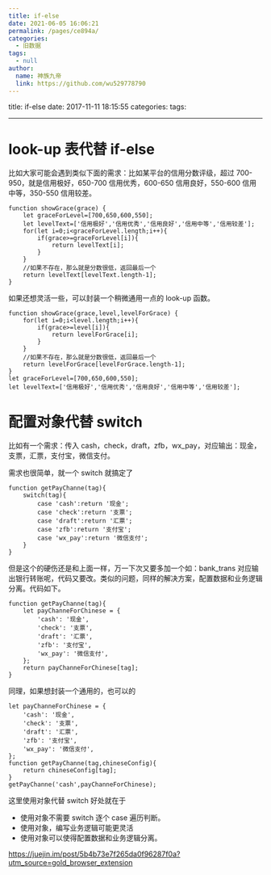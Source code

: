 ```yaml
---
title: if-else
date: 2021-06-05 16:06:21
permalink: /pages/ce894a/
categories: 
  - 旧数据
tags: 
  - null
author: 
  name: 神族九帝
  link: https://github.com/wu529778790
---
```

title: if-else
date: 2017-11-11 18:15:55
categories:
tags:

---

# look-up 表代替 if-else

比如大家可能会遇到类似下面的需求：比如某平台的信用分数评级，超过 700-950，就是信用极好，650-700 信用优秀，600-650 信用良好，550-600 信用中等，350-550 信用较差。

```
function showGrace(grace) {
    let graceForLevel=[700,650,600,550];
    let levelText=['信用极好','信用优秀','信用良好','信用中等','信用较差'];
    for(let i=0;i<graceForLevel.length;i++){
        if(grace>=graceForLevel[i]){
            return levelText[i];
        }
    }
    //如果不存在，那么就是分数很低，返回最后一个
    return levelText[levelText.length-1];
}
```

如果还想灵活一些，可以封装一个稍微通用一点的 look-up 函数。

```
function showGrace(grace,level,levelForGrace) {
    for(let i=0;i<level.length;i++){
        if(grace>=level[i]){
            return levelForGrace[i];
        }
    }
    //如果不存在，那么就是分数很低，返回最后一个
    return levelForGrace[levelForGrace.length-1];
}
let graceForLevel=[700,650,600,550];
let levelText=['信用极好','信用优秀','信用良好','信用中等','信用较差'];
```

# 配置对象代替 switch

比如有一个需求：传入 cash，check，draft，zfb，wx_pay，对应输出：现金，支票，汇票，支付宝，微信支付。

需求也很简单，就一个 switch 就搞定了

```
function getPayChanne(tag){
    switch(tag){
        case 'cash':return '现金';
        case 'check':return '支票';
        case 'draft':return '汇票';
        case 'zfb':return '支付宝';
        case 'wx_pay':return '微信支付';
    }
}
```

但是这个的硬伤还是和上面一样，万一下次又要多加一个如：bank_trans 对应输出银行转账呢，代码又要改。类似的问题，同样的解决方案，配置数据和业务逻辑分离。代码如下。

```
function getPayChanne(tag){
    let payChanneForChinese = {
        'cash': '现金',
        'check': '支票',
        'draft': '汇票',
        'zfb': '支付宝',
        'wx_pay': '微信支付',
    };
    return payChanneForChinese[tag];
}
```

同理，如果想封装一个通用的，也可以的

```
let payChanneForChinese = {
    'cash': '现金',
    'check': '支票',
    'draft': '汇票',
    'zfb': '支付宝',
    'wx_pay': '微信支付',
};
function getPayChanne(tag,chineseConfig){
    return chineseConfig[tag];
}
getPayChanne('cash',payChanneForChinese);
```

这里使用对象代替 switch 好处就在于

- 使用对象不需要 switch 逐个 case 遍历判断。
- 使用对象，编写业务逻辑可能更灵活
- 使用对象可以使得配置数据和业务逻辑分离。

https://juejin.im/post/5b4b73e7f265da0f96287f0a?utm_source=gold_browser_extension
